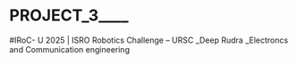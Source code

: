 # PROJECT_3____
#IRoC- U 2025 | ISRO Robotics Challenge – URSC 
_Deep Rudra
_Electroncs and Communication engineering 

